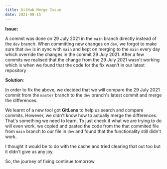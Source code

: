 ```yaml
---
title: GitHub Merge Issue
date: 2021-08-15
---
```


**Issue:** 

A commit was done on 29 July 2021 in the `main` branch directly instead of the `dev` branch. When committing new changes on `dev`, we forgot to make sure that `dev` is in sync with `main` and kept on merging to the `main` every day which override the changes in the commit 29 July 2021. After a few commits we realised that the change from the 29 July 2021 wasn't working which is when we found that the code for the fix wasn't in our latest repository

**Solution**: 

In order to fix the above, we decided that we will compare the 29 July 2021 commit from the `master` branch to the `dev` branch's latest commit and merge the differences.

We learnt of a new tool got **GitLens** to help us search and compare commits. However, we didn't know how to actually merge the differences. That's something we need to learn. To just check if what we are trying to do will even work, we copied and pasted the code from the that commited file from `main` branch to our file in `dev` and found that the functionality still didn't work.

I thought it would be to do with the cache and tried clearing that out too but it didn't give us any joy.

So, the journey of fixing continue tomorrow



